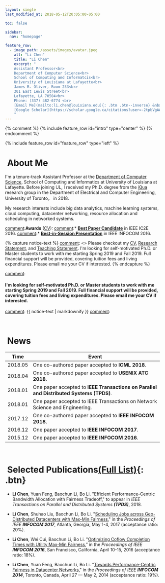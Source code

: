 ```yaml
---
layout: single
last_modified_at: 2018-05-12T20:05:00-05:00

toc: false

sidebar:
  nav: "homepage"

feature_row:
  - image_path: /assets/images/avatar.jpeg
    alt: "Li Chen"
    title: "Li Chen"
    excerpt: "
    Assistant Professor<br>
    Department of Computer Science<br>
    School of Computing and Informatcis<br>
    University of Louisiana at Lafayette<br>
    James R. Oliver, Room 233<br>
    301 East Lewis Street<br>
    Lafayette, LA 70504<br>
    Phone: (337) 482-6774 <br>
    [Email Me](mailto:li.chen@louisiana.edu){: .btn .btn--inverse} &nbsp;
    [Google Scholar](https://scholar.google.ca/citations?user=-2tpbVgAAAAJ&hl=zh-CN&citsig=AMstHGSNmAVMw8evMrAM4EHoX6svuzxzxQ){: .btn .btn--inverse}
    "
---
```


{% comment %}
{% include feature_row id="intro" type="center" %}
{% endcomment %}

{% include feature_row id="feature_row" type="left" %}

# <i class="fa fa-microchip fa-fw"></i>&nbsp;About Me

I'm a tenure-track Assistant Professor at the <a href="https://computing.louisiana.edu">Department of Computer Science</a>, School of Computing and Informatics at University of Louisiana at Lafayette. 
Before joining UL, I received my Ph.D. degree from the [iQua](http://iqua.ece.toronto.edu) research group in the Department of Electrical and Computer Engineering, University of Toronto， in 2018. 

My research interests include big data analytics, machine learning systems, cloud computing, datacenter networking, resource allocation and scheduling in networked systems.

[comment]:**Awards** ([CV](/assets/docs/CV.pdf)): 
[comment]:* [**Best Paper Candidate**](http://conferences.computer.org/IC2E/2016/program.htm) in IEEE IC2E 2016.
[comment]:* [**Best-in-Session Presentation**](http://infocom2016.ieee-infocom.org/program/main-technical-program) in IEEE INFOCOM 2016.

{% capture notice-text %}
[comment]: <> Please checkout my [CV](/assets/docs/CV.pdf), [Research Statement](/assets/docs/research_statement.pdf), and [Teaching Statement](/assets/docs/teaching_statement.pdf).
I'm looking for self-motivated Ph.D. or Master students to work with me starting Spring 2019 and Fall 2019. Full financial support will be provided, covering tuition fees and living expenditures. Please email me your CV if interested.
{% endcapture %}

[comment]:<div class="notice--success">
[comment]:  <h4>I'm looking for self-motivated Ph.D. or Master students to work with me starting Spring 2019 and Fall 2019. Full financial support will be provided, covering tuition fees and living expenditures. Please email me your CV if interested. </h4>
[comment]:  {{ notice-text | markdownify }}
[comment]:</div>

<br>

# <i class="fa fa-newspaper fa-fw"></i>&nbsp;News

| Time  | Event |
|-------|-------|
|2018.05| One co-authored paper accepted to **ICML 2018**.|
|2018.04| One co-authored paper accepted to **USENIX ATC 2018**.|
|2018.01| One paper accepted to **IEEE Transactions on Parallel and Distributed Systems (TPDS)**.|
|2018.01| One paper accepted to IEEE Transactions on Network Science and Engineering.|
|2017.12| One co-authored paper accepted to **IEEE INFOCOM 2018**.|
|2016.12| One paper accepted to **IEEE INFOCOM 2017**.|
|2015.12| One paper accepted to **IEEE INFOCOM 2016**.|

<br>


# <i class="fa fa-book fa-fw"></i>&nbsp;Selected Publications[(Full List)](/publications){: .btn}

+ **Li Chen**, Yuan Feng, Baochun Li, Bo Li. "Efficient Performance-Centric Bandwidth Allocation with Fairness Tradeoff," to appear in *IEEE Transactions on Parallel and Distributed Systems* ***(TPDS)***, 2018.

+ **Li Chen**, Shuhao Liu, Baochun Li, Bo Li. "[Scheduling Jobs across Geo-Distributed Datacenters with Max-Min Fairness](http://iqua.ece.toronto.edu/papers/lchen-infocom17.pdf)," in the *Proceedings of IEEE* ***INFOCOM 2017***, Atlanta, Georgia, May 1-4, 2017 (acceptance ratio: 20%).

+ **Li Chen**, Wei Cui, Baochun Li, Bo Li. "[Optimizing Coflow Completion Times with Utility Max-Min Fairness](http://iqua.ece.toronto.edu/papers/lchen-infocom16.pdf),” in the *Proceedings of IEEE* ***INFOCOM 2016***, San Francisco, California, April 10-15, 2016 (acceptance ratio: 18%).

+ **Li Chen**, Yuan Feng, Baochun Li, Bo Li. "[Towards Performance-Centric Fairness in Datacenter Networks](http://iqua.ece.toronto.edu/papers/lchen-infocom14.pdf)," in the *Proceedings of IEEE* ***INFOCOM 2014***, Toronto, Canada, April 27 — May 2, 2014 (acceptance ratio: 19%).
